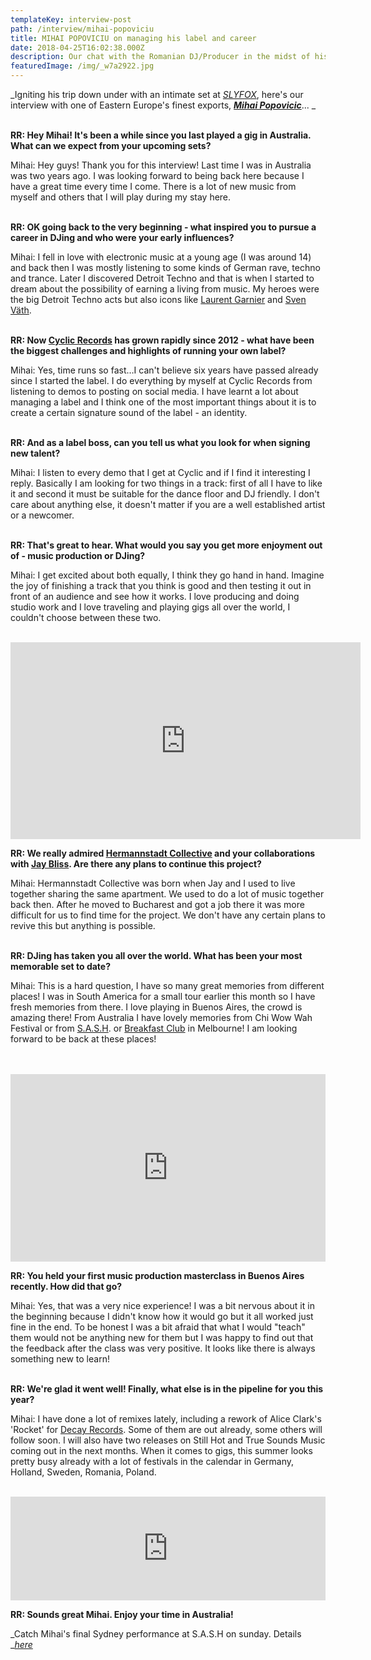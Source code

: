 ```yaml
---
templateKey: interview-post
path: /interview/mihai-popoviciu
title: MIHAI POPOVICIU on managing his label and career
date: 2018-04-25T16:02:38.000Z
description: Our chat with the Romanian DJ/Producer in the midst of his Australian tour...
featuredImage: /img/_w7a2922.jpg
---
```

_Igniting his trip down under with an intimate set at _[_SLYFOX_](https://www.ravereviewz.net/Event/S-A-S-H---SLYFOX---Mihai-Popoviciu-Enmore-Marrickville---NSW/160)_, here's our interview with one of Eastern Europe's finest exports, _[**_Mihai Popovicic_**](https://www.facebook.com/mihaipopoviciu1/)_... _
<br><br>

**RR: Hey Mihai! It's been a while since you last played a gig in Australia. What can we expect from your upcoming sets?**

Mihai: Hey guys! Thank you for this interview! Last time I was in Australia was two years ago. I was looking forward to being back here because I have a great time every time I come. There is a lot of new music from myself and others that I will play during my stay here.
<br><br>

**RR: OK going back to the very beginning - what inspired you to pursue a career in DJing and who were your early influences?**

Mihai: I  fell in love with electronic music at a young age (I was around 14) and back then I was mostly listening to some kinds of German rave, techno and trance. Later I discovered Detroit Techno and that is when I started to dream about the possibility of earning a living from music. My heroes were the big Detroit Techno acts but also icons like [Laurent Garnier](https://www.facebook.com/laurentgarnierofficial/) and [Sven Väth](https://www.facebook.com/SvenVaethOfficial/).
<br><br>

**RR: Now **[**Cyclic Records**](https://www.facebook.com/cyclicrecords/)** has grown rapidly since 2012 - what have been the biggest challenges and highlights of running your own label?**

Mihai: Yes, time runs so fast…I can't believe six years have passed already since I started the label. I do everything by myself at Cyclic Records from listening to demos to posting on social media. I have learnt a lot about managing a label and I think one of the most important things about it is to create a certain signature sound of the label - an identity.
<br><br>

**RR: And as a label boss, can you tell us what you look for when signing new talent?**

Mihai: I listen to every demo that I get at Cyclic and if I find it interesting I reply. Basically I am looking for two things in a track: first of all I have to like it and second it must be suitable for the dance floor and DJ friendly. I don't care about anything else, it doesn't matter if you are a well established artist or a newcomer.
<br><br>

**RR: That's great to hear. What would you say you get more enjoyment out of - music production or DJing?**

Mihai: I get excited about both equally, I think they go hand in hand. Imagine the joy of finishing a track that you think is good and then testing it out in front of an audience and see how it works. I love producing and doing studio work and I love traveling and playing gigs all over the world, I couldn't choose between these two.
<br><br>

<iframe width="560" height="315" src="https://www.youtube.com/embed/QRfCxqdnygE" frameborder="0" allow="autoplay; encrypted-media" allowfullscreen></iframe>

**RR: We really admired [Hermannstadt Collective](https://www.facebook.com/HermannstadtCollective/) and your collaborations with [Jay Bliss](https://www.facebook.com/jaybliss.ro/). Are there any plans to continue this project?**

Mihai: Hermannstadt Collective was born when Jay and I used to live together sharing the same apartment. We used to do a lot of music together back then. After he moved to Bucharest and got a job there it was more difficult for us to find time for the project. We don't have any certain plans to revive this but anything is possible.
<br><br>

**RR: DJing has taken you all over the world. What has been your most memorable set to date?**

Mihai: This is a hard question, I have so many great memories from different places! I was in South America for a small tour earlier this month so I have fresh memories from there. I love playing in Buenos Aires, the crowd is amazing there! From Australia I have lovely memories from Chi Wow Wah Festival or from [S.A.S.H](https://www.facebook.com/sashsundays/). or [Breakfast Club](https://www.facebook.com/TheBreakfastClubMelbourne/) in Melbourne! I am looking forward to be back at these places!
<br><br> 

<iframe width="100%" height="300" scrolling="no" frameborder="no" allow="autoplay" src="https://w.soundcloud.com/player/?url=https%3A//api.soundcloud.com/tracks/427352541&color=%23000000&auto_play=true&hide_related=false&show_comments=true&show_user=true&show_reposts=false&show_teaser=true&visual=true"></iframe>

**RR: You held your first music production masterclass in Buenos Aires recently. How did that go?**

Mihai: Yes, that was a very nice experience! I was a bit nervous about it in the beginning because I didn't know how it would go but it all worked just fine in the end. To be honest I was a bit afraid that what I would "teach" them would not be anything new for them but I was happy to find out that the feedback after the class was very positive. It looks like there is always something new to learn!
<br><br>

**RR: We're glad it went well! Finally, what else is in the pipeline for you this year?**

Mihai: I have done a lot of remixes lately, including a rework of Alice Clark's 'Rocket' for [Decay Records](https://www.facebook.com/DecayRecords/). Some of them are out already, some others will follow soon. I will also have two releases on Still Hot and True Sounds Music coming out in the next months. When it comes to gigs, this summer looks pretty busy already with a lot of festivals in the calendar in Germany, Holland, Sweden, Romania, Poland.
<br><br>

<iframe width="100%" height="166" scrolling="no" frameborder="no" allow="autoplay" src="https://w.soundcloud.com/player/?url=https%3A//api.soundcloud.com/tracks/432810945&color=%23000000&auto_play=true&hide_related=false&show_comments=true&show_user=true&show_reposts=false&show_teaser=true"></iframe>

**RR: Sounds great Mihai. Enjoy your time in Australia!**

_Catch Mihai's final Sydney performance at S.A.S.H on sunday. Details _[_here_](https://www.ravereviewz.net/Event/S-A-S-H-by-Night---Secret-Guest-Sydney/110)
